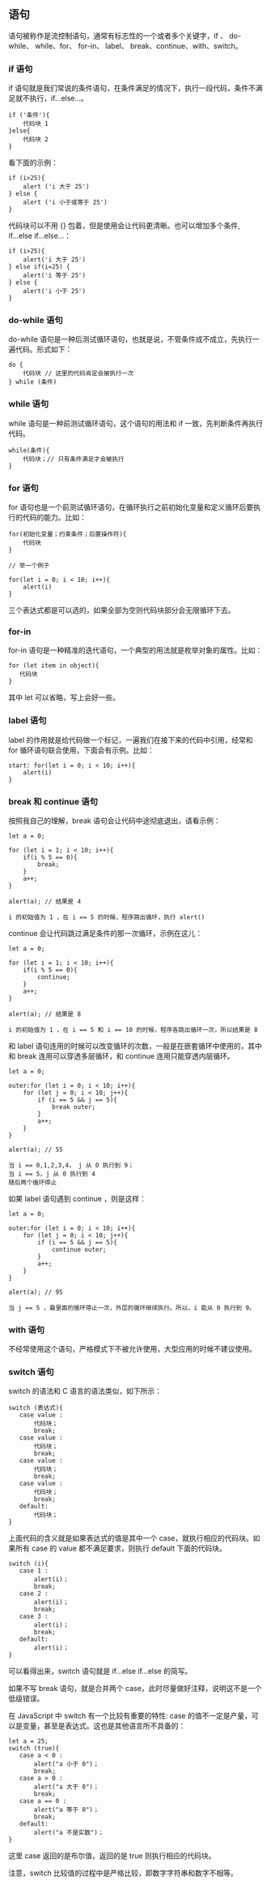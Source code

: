 ## 语句

语句被称作是流控制语句，通常有标志性的一个或者多个关键字，if 、 do-while、 while、for、 for-in、 label、 break、continue、with、switch。

### if 语句

if 语句就是我们常说的条件语句，在条件满足的情况下，执行一段代码，条件不满足就不执行，if...else...。

```
if ('条件'){
    代码块 1
}else{
    代码块 2
}
```

看下面的示例：
```
if (i>25){
    alert ('i 大于 25')
} else {
    alert ('i 小于或等于 25')
}
```

代码块可以不用 {} 包着，但是使用会让代码更清晰。也可以增加多个条件, if...else if...else...：

```
if (i>25){
    alert('i 大于 25')
} else if(i=25) {
    alert('i 等于 25')
} else {
    alert('i 小于 25')
}
```

### do-while 语句

do-while 语句是一种后测试循环语句，也就是说，不管条件成不成立，先执行一遍代码。形式如下：

```
do {
    代码块 // 这里的代码肯定会被执行一次
} while (条件)
```

### while 语句

while 语句是一种前测试循环语句，这个语句的用法和 if 一致，先判断条件再执行代码。
```
while(条件){
    代码块；// 只有条件满足才会被执行
}
```

### for 语句

for 语句也是一个前测试循环语句，在循环执行之前初始化变量和定义循环后要执行的代码的能力。比如：

```
for(初始化变量；约束条件；后置操作符){
    代码块
}

// 举一个例子

for(let i = 0; i < 10; i++){
    alert(i)
}
```

三个表达式都是可以选的，如果全部为空则代码块部分会无限循环下去。


### for-in

for-in 语句是一种精准的迭代语句，一个典型的用法就是枚举对象的属性。比如：
```
for (let item in object){
   代码块 
}

```
其中 let 可以省略，写上会好一些。

### label 语句

label 的作用就是给代码做一个标记，一遍我们在接下来的代码中引用，经常和 for 循环语句联合使用，下面会有示例。比如：

```
start: for(let i = 0; i < 10; i++){
    alert(i)
}
```
### break 和 continue 语句

按照我自己的理解，break 语句会让代码中途彻底退出，请看示例：

```
let a = 0;

for (let i = 1; i < 10; i++){
    if(i % 5 == 0){
        break;
    }
    a++;
}

alert(a); // 结果是 4

i 的初始值为 1 ，在 i == 5 的时候，程序跳出循环，执行 alert()
```

continue 会让代码跳过满足条件的那一次循环，示例在这儿：


```
let a = 0;

for (let i = 1; i < 10; i++){
    if(i % 5 == 0){
        continue;
    }
    a++;
}

alert(a); // 结果是 8

i 的初始值为 1 ，在 i == 5 和 i == 10 的时候，程序各跳出循环一次，所以结果是 8
```

和 label 语句连用的时候可以改变循环的次数，一般是在嵌套循环中使用的，其中和 break 连用可以穿透多层循环，和 continue 连用只能穿透内层循环。

```
let a = 0;

outer:for (let i = 0; i < 10; i++){
    for (let j = 0; i < 10; j++){
        if (i == 5 && j == 5){
            break outer;
        }
        a++;
    }
}

alert(a); // 55

当 i == 0,1,2,3,4， j 从 0 执行到 9；
当 i == 5，j 从 0 执行到 4
随后两个循环停止

```
如果 label 语句遇到 continue ，则是这样：
```
let a = 0;

outer:for (let i = 0; i < 10; i++){
    for (let j = 0; i < 10; j++){
        if (i == 5 && j == 5){
            continue outer;
        }
        a++;
    }
}

alert(a); // 95

当 j == 5 ，最里面的循环停止一次，外层的循环继续执行。所以，i 能从 0 执行到 9。

```

### with 语句

不经常使用这个语句，严格模式下不被允许使用，大型应用的时候不建议使用。


### switch 语句

switch 的语法和 C 语言的语法类似，如下所示：
```
switch (表达式){
   case value : 
       代码块；
       break;
   case value : 
       代码块；
       break;
   case value : 
       代码块；
       break;
   case value : 
       代码块；
       break;
   default:
       代码块；
}
```

上面代码的含义就是如果表达式的值是其中一个 case，就执行相应的代码块。如果所有 case 的 value 都不满足要求，则执行 default 下面的代码块。

```
switch (i){
   case 1 : 
       alert(i)；
       break;
   case 2 : 
       alert(i)；
       break;
   case 3 : 
       alert(i)；
       break;
   default:
       alert(i)；
}
```

可以看得出来，switch 语句就是 if...else if...else 的简写。

如果不写 break 语句，就是合并两个 case，此时尽量做好注释，说明这不是一个低级错误。

在 JavaScript 中 switch 有一个比较有重要的特性: case 的值不一定是产量，可以是变量，甚至是表达式。这也是其他语言所不具备的：

```
let a = 25;
switch (true){
   case a < 0 : 
       alert("a 小于 0")；
       break;
   case a > 0 : 
       alert("a 大于 0")；
       break;
   case a == 0 : 
       alert("a 等于 0")；
       break;
   default:
       alert("a 不是实数")；
}
```

这里 case 返回的是布尔值，返回的是 true 则执行相应的代码块。

注意，switch 比较值的过程中是严格比较，即数字字符串和数字不相等。

